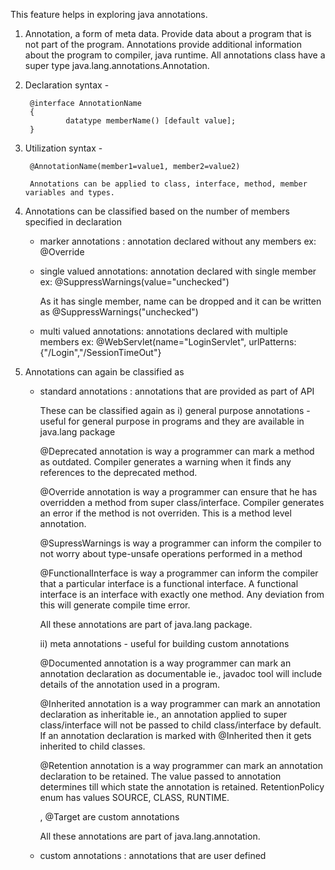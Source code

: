 This feature helps in exploring java annotations.

1) Annotation, a form of meta data. Provide data about a program that is not part of the program. Annotations provide additional information about the program to compiler, java runtime. All annotations class have a super type java.lang.annotations.Annotation.

2) Declaration syntax -

		@interface AnnotationName 
		{
				datatype memberName() [default value];
		}

3) Utilization syntax - 

	 	@AnnotationName(member1=value1, member2=value2)
 
		Annotations can be applied to class, interface, method, member variables and types. 

4) Annotations can be classified based on the number of members specified in declaration 

      - marker annotations : annotation declared without any members 
		ex: @Override 
				
      - single valued annotations: annotation declared with single member
		ex: @SuppressWarnings(value="unchecked")
				
		As it has single member, name can be dropped and it can be written as @SuppressWarnings("unchecked")
				
      - multi valued annotations: annotations declared with multiple members 
        	ex: @WebServlet(name="LoginServlet", urlPatterns: {"/Login","/SessionTimeOut"}
				
5) Annotations can again be classified as 
    
     - standard annotations :  annotations that are provided as part of API 
     
       These can be classified again as
   	   i)  general purpose annotations - useful for general purpose in programs and they are available in java.lang package
	      
	      @Deprecated annotation is way a programmer can mark a method as outdated. Compiler generates a warning when it finds any references to the deprecated method.
	      
	      @Override annotation is way a programmer can ensure that he has overridden a method from super class/interface. Compiler generates an error if the method is not overriden. This is a method level annotation.
	      
	      @SupressWarnings is way a programmer can inform the compiler to not worry about type-unsafe operations performed in a method
	      
	      @FunctionalInterface is way a programmer can inform the compiler that a particular interface is a functional interface. A functional interface is an interface with exactly one method. Any deviation from this will generate compile time error.  
	      
	      All these annotations are part of java.lang package. 
	  
	   ii) meta annotations - useful for building custom annotations 
	  
	      @Documented annotation is a way programmer can mark an annotation declaration as documentable ie., javadoc tool will include details of the annotation used in a program.	 		 
		    
	      @Inherited annotation is a way programmer can mark an annotation declaration as inheritable ie., an annotation applied to super class/interface will not be passed to child class/interface by default. If an annotation declaration is marked with @Inherited then it gets inherited to child classes.
	      
	      @Retention annotation is a way programmer can mark an annotation declaration to be retained. The value passed to annotation determines till which state the annotation is retained. RetentionPolicy enum has values SOURCE, CLASS, RUNTIME.  
	      
	      , @Target are custom annotations
	      
	      All these annotations are part of java.lang.annotation.
     
     - custom annotations : annotations that are user defined
				

